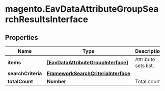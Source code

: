 # magento.EavDataAttributeGroupSearchResultsInterface

## Properties
Name | Type | Description | Notes
------------ | ------------- | ------------- | -------------
**items** | [**[EavDataAttributeGroupInterface]**](EavDataAttributeGroupInterface.md) | Attribute sets list. | 
**searchCriteria** | [**FrameworkSearchCriteriaInterface**](FrameworkSearchCriteriaInterface.md) |  | 
**totalCount** | **Number** | Total count. | 


